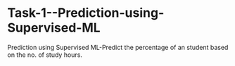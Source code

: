 # Task-1--Prediction-using-Supervised-ML
 Prediction using Supervised ML-Predict the percentage of an student based on the no. of study hours.
